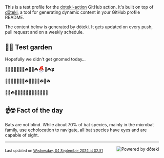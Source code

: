 This is a test profile for the [doteki-action](https://github.com/welpo/doteki-action) GitHub action. It's built on top of [dōteki](https://doteki.org), a tool for generating dynamic content in your GitHub profile README.

The content below is generated by dōteki. It gets updated on every push, pull request and on a weekly schedule.

## 👨‍🌾 Test garden

Hopefully we didn't get gnomed today…

<!-- garden start -->
🍄🌻🌱🌳🌱🌳🌼☘️🍄🌳☘️<sub><img src="https://raw.githubusercontent.com/welpo/doteki-action/main/assets/gnomed.png" width="21" alt="Consider yourself gnomed"></sub>🌿☘️🍀
<!-- garden end --><!-- garden start -->
🥀🌼🌸🌸🌳🌻🥀☘️🌳🌻🌱🌱☘️🌺☘️
<!-- garden end --><!-- garden start -->
🌼🌿☘️🌸🌿🦋🌹🍄🥀🦋🌸🌿🌳🌱🦋
<!-- garden end -->

## ☝️🤓 Fact of the day

<!-- did_you_know start -->
Bats are not blind. While about 70% of bat species, mainly in the microbat family, use echolocation to navigate, all bat species have eyes and are capable of sight.
<!-- did_you_know end -->

---

<a href="https://doteki.org"><img src="https://img.shields.io/badge/powered_by-d%C5%8Dteki-0?style=flat-square&labelColor=202b2d&color=5E936C" align="right" alt="Powered by dōteki"></a> <div style="text-align: left;"><sub>
<!-- last_updated start -->Last updated on <a href="https://github.com/welpo/doteki-action/actions/workflows/ci.yaml">Wednesday, 04 September 2024 at 02:51<!-- last_updated end --></sub></div>
